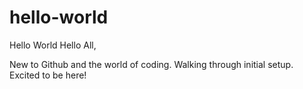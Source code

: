 # hello-world
Hello World 
Hello All,

New to Github and the world of coding. Walking through initial setup. Excited to be here!
